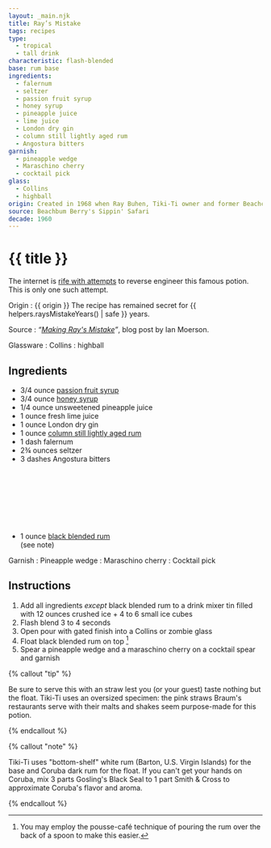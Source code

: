 ```yaml
---
layout: _main.njk
title: Ray’s Mistake
tags: recipes
type:
  - tropical
  - tall drink
characteristic: flash-blended
base: rum base
ingredients:
  - falernum
  - seltzer
  - passion fruit syrup
  - honey syrup
  - pineapple juice
  - lime juice
  - London dry gin
  - column still lightly aged rum
  - Angostura bitters
garnish:
  - pineapple wedge
  - Maraschino cherry
  - cocktail pick
glass:
  - Collins
  - highball
origin: Created in 1968 when Ray Buhen, Tiki-Ti owner and former Beachcomber bartender, accidentally used the wrong syrups in an anting anting ("witches' brew"). He was about to dump it when the customer said he'd take it anyway.
source: Beachbum Berry's Sippin' Safari
decade: 1960
---
```

<!-- markdownlint-disable MD025 -->
# {{ title }}
<!-- markdownlint-disable MD025 -->

The internet is <a href="https://tikicentral.com/viewtopic.php?topic_id=17729&start=0" target="_blank" rel="external noopener">rife with attempts</a> to reverse engineer this famous potion. This is only one such attempt.

Origin
  : {{ origin }} The recipe has remained secret for {{ helpers.raysMistakeYears() | safe }} years.

Source
  : <cite class="short-work">“<a href="https://blog.union.io/thoughts/2016/05/01/making-rays-mistake/" target="_blank" rel="external noopener">Making Ray's Mistake</a>”</cite>, blog post by Ian Moerson.

Glassware
  : Collins
  : highball

## Ingredients

* 3/4 ounce [passion fruit syrup](/mixes/passion-fruit-syrup/)
* 3/4 ounce [honey syrup](/mixes/honey-syrup/)
* 1/4 ounce unsweetened pineapple juice
* 1 ounce fresh lime juice
* 1 ounce London dry gin
* 1 ounce [column still lightly aged rum](/rums/07-rum-column-still-lightly-aged)
* 1 dash falernum
* 2&frac34; ounces seltzer
* 3 dashes Angostura bitters
* 1 ounce [black blended rum](/rums/11-rum-black-blended/)<icon-l space="1em" label="(5)" class="bigger"><span class="with-icon"><svg class="icon"><use href="/assets/images/icons/circle-5.svg#circle-5"></use></svg></span></icon-l><span class="after-icon"></span>(see note)

Garnish
  : Pineapple wedge
  : Maraschino cherry
  : Cocktail pick

## Instructions

1. Add all ingredients *except* black blended rum to a drink mixer tin filled with 12 ounces crushed ice + 4 to 6 small ice cubes
2. Flash blend 3 to 4 seconds
3. Open pour with gated finish into a Collins or zombie glass
4. Float black blended rum on top [^1]
5. Spear a pineapple wedge and a maraschino cherry on a cocktail spear and garnish

[^1]: You may employ the pousse-café technique of pouring the rum over the back of a spoon to make this easier.

<!-- markdownlint-disable MD012 -->
{% callout "tip" %}
<!-- markdownlint-enable MD012 -->

  Be sure to serve this with an straw lest you (or your guest) taste nothing but the float. Tiki-Ti uses an oversized specimen: the pink straws Braum's restaurants serve with their malts and shakes seem purpose-made for this potion.

{% endcallout %}

<!-- markdownlint-disable MD012 -->
{% callout "note" %}
<!-- markdownlint-enable MD012 -->

  Tiki-Ti uses "bottom-shelf" white rum (Barton, U.S. Virgin Islands) for the base and Coruba dark rum for the float. If you can't get your hands on Coruba, mix 3 parts Gosling's Black Seal to 1 part Smith & Cross to approximate Coruba's flavor and aroma.

{% endcallout %}
